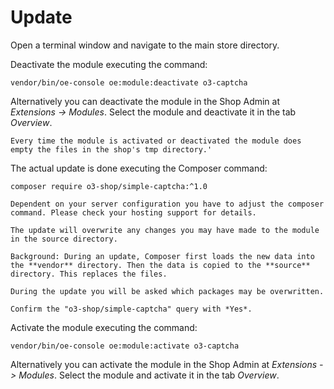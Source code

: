 # Update

Open a terminal window and navigate to the main store directory.

Deactivate the module executing the command:

```
vendor/bin/oe-console oe:module:deactivate o3-captcha
```

Alternatively you can deactivate the module in the Shop Admin at *Extensions -> Modules*. Select the module and deactivate it in the tab *Overview*.

```{note}
Every time the module is activated or deactivated the module does empty the files in the shop's tmp directory.'
```

The actual update is done executing the Composer command:

```
composer require o3-shop/simple-captcha:^1.0
```

```{note}
Dependent on your server configuration you have to adjust the composer command. Please check your hosting support for details.
```

```{note}
The update will overwrite any changes you may have made to the module in the source directory.

Background: During an update, Composer first loads the new data into the **vendor** directory. Then the data is copied to the **source** directory. This replaces the files.
```

```{attention}
During the update you will be asked which packages may be overwritten.

Confirm the "o3-shop/simple-captcha" query with *Yes*.
```

Activate the module executing the command:

```
vendor/bin/oe-console oe:module:activate o3-captcha
```

Alternatively you can activate the module in the Shop Admin at *Extensions -> Modules*. Select the module and activate it in the tab *Overview*.
